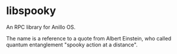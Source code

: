 # libspooky

An RPC library for Anillo OS.

The name is a reference to a quote from Albert Einstein, who called quantum
entanglement "spooky action at a distance".
